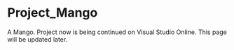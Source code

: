 # Project_Mango
A Mango. 
Project now is being continued on Visual Studio Online. This page will be updated later.
